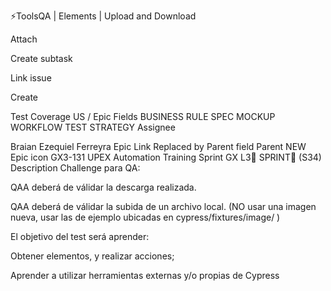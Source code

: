 ⚡️ToolsQA | Elements | Upload and Download

Attach

Create subtask

Link issue


Create

Test Coverage
US / Epic Fields
BUSINESS RULE SPEC
MOCKUP
WORKFLOW
TEST STRATEGY
Assignee


Braian Ezequiel Ferreyra
Epic Link
Replaced by Parent field
Parent
NEW
Epic icon
GX3-131 UPEX Automation Training
Sprint
GX L3🚀 SPRINT🧪 (S34)
Description
Challenge para QA:

QAA deberá de válidar la descarga realizada.

QAA deberá de válidar la subida de un archivo local. (NO usar una imagen nueva, usar las de ejemplo ubicadas en cypress/fixtures/image/ )

El objetivo del test será aprender:

Obtener elementos, y realizar acciones;

Aprender a utilizar herramientas externas y/o propias de Cypress